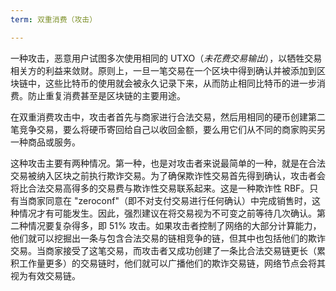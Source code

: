 ```yaml
---
term: 双重消费（攻击）

---
```

一种攻击，恶意用户试图多次使用相同的 UTXO（*未花费交易输出*），以牺牲交易相关方的利益来敛财。原则上，一旦一笔交易在一个区块中得到确认并被添加到区块链中，这些比特币的使用就会被永久记录下来，从而防止相同比特币的进一步消费。防止重复消费甚至是区块链的主要用途。

在双重消费攻击中，攻击者首先与商家进行合法交易，然后用相同的硬币创建第二笔竞争交易，要么将硬币寄回给自己以收回金额，要么用它们从不同的商家购买另一种商品或服务。

这种攻击主要有两种情况。第一种，也是对攻击者来说最简单的一种，就是在合法交易被纳入区块之前执行欺诈交易。为了确保欺诈性交易首先得到确认，攻击者会将比合法交易高得多的交易费与欺诈性交易联系起来。这是一种欺诈性 RBF。只有当商家同意在 "zeroconf"（即不对支付交易进行任何确认）中完成销售时，这种情况才有可能发生。因此，强烈建议在将交易视为不可变之前等待几次确认。第二种情况要复杂得多，即 51% 攻击。如果攻击者控制了网络的大部分计算能力，他们就可以挖掘出一条与包含合法交易的链相竞争的链，但其中也包括他们的欺诈交易。当商家接受了这笔交易，而攻击者又成功创建了一条比合法交易链更长（累积工作量更多）的交易链时，他们就可以广播他们的欺诈交易链，网络节点会将其视为有效交易链。